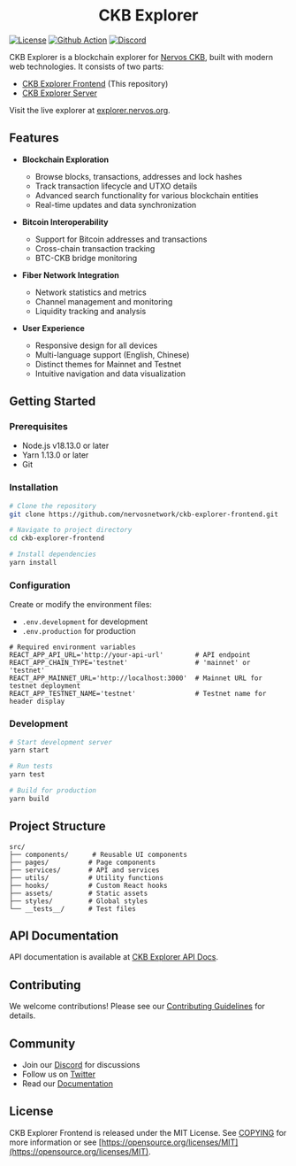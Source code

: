 <h1 align="center">CKB Explorer</h1>

[![License](https://img.shields.io/badge/license-MIT-green)](https://github.com/nervosnetwork/ckb-explorer-frontend/blob/develop/COPYING)
[![Github Action](https://github.com/nervosnetwork/ckb-explorer-frontend/actions/workflows/test.yml/badge.svg)](https://github.com/nervosnetwork/ckb-explorer-frontend/actions/workflows/test.yml)
[![Discord](https://img.shields.io/discord/956765352514183188?label=Discord&logo=discord&style=default&color=grey&labelColor=5865F2&logoColor=white)](https://discord.gg/RsyKyejxAW)

CKB Explorer is a blockchain explorer for [Nervos CKB](https://github.com/nervosnetwork/ckb), built with modern web technologies. It consists of two parts:

- [CKB Explorer Frontend](https://github.com/nervosnetwork/ckb-explorer-frontend) (This repository)
- [CKB Explorer Server](https://github.com/nervosnetwork/ckb-explorer)

Visit the live explorer at [explorer.nervos.org](https://explorer.nervos.org).

## Features

- **Blockchain Exploration**

  - Browse blocks, transactions, addresses and lock hashes
  - Track transaction lifecycle and UTXO details
  - Advanced search functionality for various blockchain entities
  - Real-time updates and data synchronization

- **Bitcoin Interoperability**

  - Support for Bitcoin addresses and transactions
  - Cross-chain transaction tracking
  - BTC-CKB bridge monitoring

- **Fiber Network Integration**

  - Network statistics and metrics
  - Channel management and monitoring
  - Liquidity tracking and analysis

- **User Experience**
  - Responsive design for all devices
  - Multi-language support (English, Chinese)
  - Distinct themes for Mainnet and Testnet
  - Intuitive navigation and data visualization

## Getting Started

### Prerequisites

- Node.js v18.13.0 or later
- Yarn 1.13.0 or later
- Git

### Installation

```bash
# Clone the repository
git clone https://github.com/nervosnetwork/ckb-explorer-frontend.git

# Navigate to project directory
cd ckb-explorer-frontend

# Install dependencies
yarn install
```

### Configuration

Create or modify the environment files:

- `.env.development` for development
- `.env.production` for production

```env
# Required environment variables
REACT_APP_API_URL='http://your-api-url'        # API endpoint
REACT_APP_CHAIN_TYPE='testnet'                 # 'mainnet' or 'testnet'
REACT_APP_MAINNET_URL='http://localhost:3000'  # Mainnet URL for testnet deployment
REACT_APP_TESTNET_NAME='testnet'               # Testnet name for header display
```

### Development

```bash
# Start development server
yarn start

# Run tests
yarn test

# Build for production
yarn build
```

## Project Structure

```
src/
├── components/      # Reusable UI components
├── pages/          # Page components
├── services/       # API and services
├── utils/          # Utility functions
├── hooks/          # Custom React hooks
├── assets/         # Static assets
├── styles/         # Global styles
└── __tests__/      # Test files
```

## API Documentation

API documentation is available at [CKB Explorer API Docs](https://nervosnetwork.github.io/ckb-explorer/public/api_doc.html).

## Contributing

We welcome contributions! Please see our [Contributing Guidelines](CONTRIBUTING.md) for details.

## Community

- Join our [Discord](https://discord.gg/RsyKyejxAW) for discussions
- Follow us on [Twitter](https://twitter.com/NervosNetwork)
- Read our [Documentation](https://docs.nervos.org)

## License

CKB Explorer Frontend is released under the MIT License. See [COPYING](COPYING) for more information or see [https://opensource.org/licenses/MIT](https://opensource.org/licenses/MIT).
